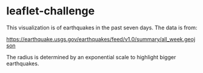 # leaflet-challenge

This visualization is of earthquakes in the past seven days. The data is from:

https://earthquake.usgs.gov/earthquakes/feed/v1.0/summary/all_week.geojson

The radius is determined by an exponential scale to highlight bigger earthquakes. 